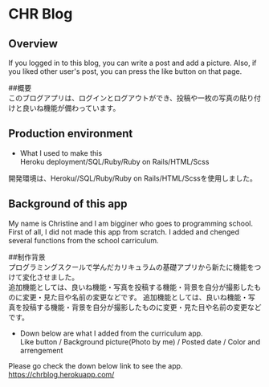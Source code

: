 # CHR Blog  

## Overview<br>
If you logged in to this blog, you can write a post and add a picture. Also, if you liked other user's post, you can press the like button on that page.<br>

##概要<br>
このブログアプリは、ログインとログアウトができ、投稿や一枚の写真の貼り付けと良いね機能が備わっています。<br>

## Production environment<br>
* What I used to make this  
Heroku deployment/SQL/Ruby/Ruby on Rails/HTML/Scss<br>

開発環境は、Heroku//SQL/Ruby/Ruby on Rails/HTML/Scssを使用しました。

## Background of this app<br>
My name is Christine and I am bigginer who goes to programming school.  
First of all, I did not made this app from scratch.
I added and chenged several functions from the school carriculum.<br>

##制作背景<br>
プログラミングスクールで学んだカリキュラムの基礎アプリから新たに機能をつけて変化させました。<br> 
追加機能としては、良いね機能・写真を投稿する機能・背景を自分が撮影したものに変更・見た目や名前の変更などです。
追加機能としては、良いね機能・写真を投稿する機能・背景を自分が撮影したものに変更・見た目や名前の変更などです。
* Down below are what I added from the curriculum app.  
 Like button / Background picture(Photo by me) / Posted date / Color and arrengement<br>
 
Please go check the down below link to see the app.<br>
https://chrblog.herokuapp.com/<br>


